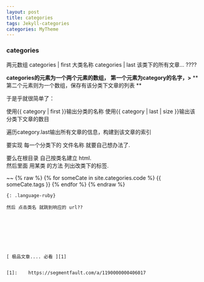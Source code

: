 ```yaml
---
layout: post
title: categories
tags: Jekyll-categories
categories: MyTheme
---
```



### categories
两元数组
categories | first 大类名称
categories | last 该类下的所有文章... ????


**categories的元素为一个两个元素的数组，**
**第一个元素为category的名字，\>**
**第二个元素则为一个数组，保存有该分类下文章的列表 **

于是乎就很简单了：

使用{{ category | first }}输出分类的名称
使用{{ category | last | size }}输出该分类下文章的数目

遍历category.last输出所有文章的信息，构建到该文章的索引




要实现 每一个分类下的 文件名称 就要自己想办法了.

要么在根目录 自己按类名建立 html.  
然后里面 用某类 的方法 列出改类下的标签.


~~
{% raw %}
{% for someCate in site.categories.code %}
{{ someCate.tags }}
{% endfor %}
{% endraw %}
~~~
{: .language-ruby}

然后 点击类名 就跳到响应的 url??








[ 极品文章.... 必看 ][1]


[1]:	https://segmentfault.com/a/1190000000406017